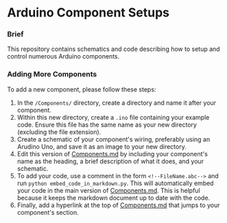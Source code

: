 # Arduino Component Setups

### Brief

This repository contains schematics and code describing how to setup and control numerous Arduino components.

### Adding More Components

To add a new component, please follow these steps:

1. In the ```/Components/``` directory, create a directory and name it after your component.
2. Within this new directory, create a ```.ino``` file containing your example code. Ensure this file has the same name as your new directory (excluding the file extension).
3. Create a schematic of your component's wiring, preferably using an Arudino Uno, and save it as an image to your new directory.
4. Edit this version of [Components.md](https://github.com/Daniel-Ian-Robinson/Arduino_Component_Setups/blob/main/Markdown_Code_Embedder/Components.md) by including your component's name as the heading, a brief description of what it does, and your schematic.
5. To add your code, use a comment in the form ```<!--FileName.abc-->``` and run ```python embed_code_in_markdown.py```. This will automatically embed your code in the main version of [Components.md](https://github.com/Daniel-Ian-Robinson/Arduino_Component_Setups/blob/main/Components.md). This is helpful because it keeps the markdown document up to date with the code.
6. Finally, add a hyperlink at the top of [Components.md](https://github.com/Daniel-Ian-Robinson/Arduino_Component_Setups/blob/main/Components.md) that jumps to your component's section.
